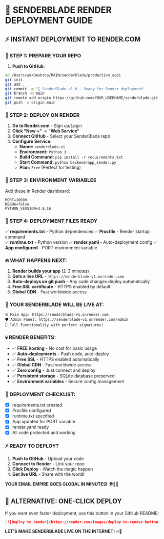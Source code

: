 # 🚀 SENDERBLADE RENDER DEPLOYMENT GUIDE

## ⚡ INSTANT DEPLOYMENT TO RENDER.COM

### **🎯 STEP 1: PREPARE YOUR REPO**

1. **Push to GitHub:**
```bash
cd /Users/wm/Desktop/MAIN/senderblade/production_app1
git init
git add .
git commit -m "🚀 SenderBlade v1.0 - Ready for Render deployment"
git branch -M main
git remote add origin https://github.com/YOUR_USERNAME/senderblade.git
git push -u origin main
```

### **🎯 STEP 2: DEPLOY ON RENDER**

1. **Go to Render.com** - Sign up/Login
2. **Click "New +"** → **"Web Service"**
3. **Connect GitHub** - Select your SenderBlade repo
4. **Configure Service:**
   - **Name:** `senderblade-v1`
   - **Environment:** `Python 3`
   - **Build Command:** `pip install -r requirements.txt`
   - **Start Command:** `python backend/app_sender.py`
   - **Plan:** `Free` (Perfect for testing)

### **🎯 STEP 3: ENVIRONMENT VARIABLES**

Add these in Render dashboard:
```
PORT=10000
DEBUG=false
PYTHON_VERSION=3.9.16
```

### **🎯 STEP 4: DEPLOYMENT FILES READY**

✅ **requirements.txt** - Python dependencies
✅ **Procfile** - Render startup command  
✅ **runtime.txt** - Python version
✅ **render.yaml** - Auto-deployment config
✅ **App configured** - PORT environment variable

### **🔥 WHAT HAPPENS NEXT:**

1. **Render builds your app** (2-3 minutes)
2. **Gets a live URL** - `https://senderblade-v1.onrender.com`
3. **Auto-deploys on git push** - Any code changes deploy automatically
4. **Free SSL certificate** - HTTPS enabled by default
5. **Global CDN** - Fast worldwide access

### **🎊 YOUR SENDERBLADE WILL BE LIVE AT:**

```
🌐 Main App: https://senderblade-v1.onrender.com
🛡️ Admin Panel: https://senderblade-v1.onrender.com/admin
📧 Full functionality with perfect signatures!
```

### **💀 RENDER BENEFITS:**

- ✅ **FREE hosting** - No cost for basic usage
- ✅ **Auto-deployments** - Push code, auto-deploy
- ✅ **Free SSL** - HTTPS enabled automatically  
- ✅ **Global CDN** - Fast worldwide access
- ✅ **Zero config** - Just connect and deploy
- ✅ **Persistent storage** - SQLite database preserved
- ✅ **Environment variables** - Secure config management

### **🚀 DEPLOYMENT CHECKLIST:**

- [x] requirements.txt created
- [x] Procfile configured  
- [x] runtime.txt specified
- [x] App updated for PORT variable
- [x] render.yaml ready
- [x] All code protected and working

### **⚡ READY TO DEPLOY?**

1. **Push to GitHub** - Upload your code
2. **Connect to Render** - Link your repo
3. **Click Deploy** - Watch the magic happen
4. **Get live URL** - Share with the world!

**YOUR EMAIL EMPIRE GOES GLOBAL IN MINUTES!** 🌍🚀📧

## 🎯 ALTERNATIVE: ONE-CLICK DEPLOY

If you want even faster deployment, use this button in your GitHub README:

```markdown
[![Deploy to Render](https://render.com/images/deploy-to-render-button.svg)](https://render.com/deploy?repo=https://github.com/YOUR_USERNAME/senderblade)
```

**LET'S MAKE SENDERBLADE LIVE ON THE INTERNET!** 🔥💪